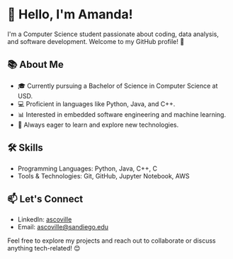 # 👋 Hello, I'm Amanda!

I'm a Computer Science student passionate about coding, data analysis, and software development. Welcome to my GitHub profile! 🚀

## 📚 About Me

- 🎓 Currently pursuing a Bachelor of Science in Computer Science at USD.
- 💻 Proficient in languages like Python, Java, and C++.
- 📊 Interested in embedded software engineering and machine learning.
- 🌱 Always eager to learn and explore new technologies.

## 🛠️ Skills

- Programming Languages: Python, Java, C++, C
- Tools & Technologies: Git, GitHub, Jupyter Notebook, AWS

<!--
## 🌟 Projects

- [Project 1](link): Brief description.
- [Project 2](link): Brief description.
- [Project 3](link): Brief description.
-->


## 📫 Let's Connect

- LinkedIn: [ascoville](https://www.linkedin.com/in/ascoville/)
- Email: [ascoville@sandiego.edu](mailto:ascoville@sandiego.edu)

Feel free to explore my projects and reach out to collaborate or discuss anything tech-related! 😊

